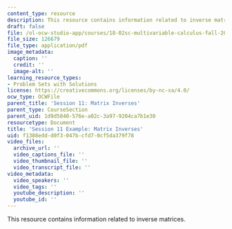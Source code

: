 ```yaml
---
content_type: resource
description: This resource contains information related to inverse matrices.
draft: false
file: /ol-ocw-studio-app/courses/18-02sc-multivariable-calculus-fall-2010/f1388eddd0f3047bcfd70cf5da379f78_MIT18_02SC_MNotes_m2.pdf
file_size: 126679
file_type: application/pdf
image_metadata:
  caption: ''
  credit: ''
  image-alt: ''
learning_resource_types:
- Problem Sets with Solutions
license: https://creativecommons.org/licenses/by-nc-sa/4.0/
ocw_type: OCWFile
parent_title: 'Session 11: Matrix Inverses'
parent_type: CourseSection
parent_uid: 1d9d5040-576e-a02c-3a97-9204ca7b1e30
resourcetype: Document
title: 'Session 11 Example: Matrix Inverses'
uid: f1388edd-d0f3-047b-cfd7-0cf5da379f78
video_files:
  archive_url: ''
  video_captions_file: ''
  video_thumbnail_file: ''
  video_transcript_file: ''
video_metadata:
  video_speakers: ''
  video_tags: ''
  youtube_description: ''
  youtube_id: ''
---
```

This resource contains information related to inverse matrices.